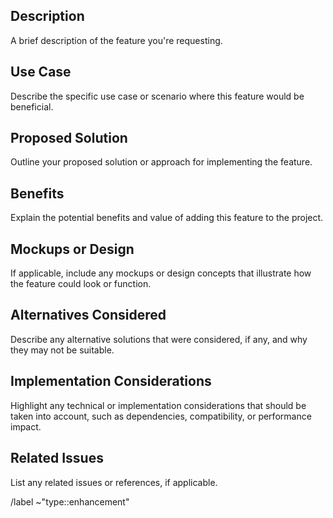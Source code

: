 ## Description
A brief description of the feature you're requesting.

## Use Case
Describe the specific use case or scenario where this feature would be beneficial.

## Proposed Solution
Outline your proposed solution or approach for implementing the feature.

## Benefits
Explain the potential benefits and value of adding this feature to the project.

## Mockups or Design
If applicable, include any mockups or design concepts that illustrate how the feature could look or function.

## Alternatives Considered
Describe any alternative solutions that were considered, if any, and why they may not be suitable.

## Implementation Considerations
Highlight any technical or implementation considerations that should be taken into account, such as dependencies, compatibility, or performance impact.

## Related Issues
List any related issues or references, if applicable.

/label ~"type::enhancement"